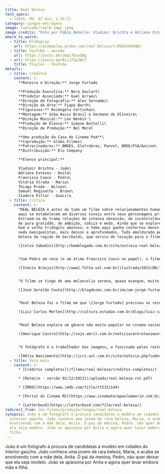 ```yaml
---
title: Real beleza
tech_specs:
  - (2015, HD, 87 min, 2.35:1)
category: Longas-metragens
image: /uploads/realb-imgr.jpeg
image_credits: "Foto por Fábio Rebello: Vladimir Brichta e Adriana Esteves"
where_to_watch:
  - title: Globoplay
    url: https://globoplay.globo.com/real-beleza/t/dVQshK9HqN/
  - title: YouTube - wocomo
    url: https://youtu.be/iKpL7DsoQ0g
  - url: https://youtu.be/BiiJ7ZpJBcY
    title: Trailer - YouTube
details:
  - title: Créditos
    content: |-
      **Roteiro e Direção:** Jorge Furtado

      **Produção Executiva:** Nora Goulart\
      **Produtor Associado:** Guel Arraes\
      **Direção de Fotografia:** Alex Sernambi\
      **Direção de Arte:** Fiapo Barth\
      **Figurinos:** Rosângela Cortinhas\
      **Montagem:** Giba Assis Brasil e Germano de Oliveira\
      **Direção Musical:** Leo Henkin \
      **Produção de Elenco:** Simone Buttelli\
      **Direção de Produção:** Bel Merel

      **Uma produção da Casa de Cinema PoA**\
      **Coprodução:** Globo Filmes\
      **Patrocínadores:** BNDES, Eletrobras, Panvel, BRDE/FSA/Ancine\
      **Distribuição:** Elo Company

      **Elenco principal:**

      Vladimir Brichta - João\
      Adriana Esteves - Anita\
      Francisco Cuoco - Pedro\
      Vitória Strada - Maria\
      Thiago Prade - Wilson\
      Samuel Reginatto - Bruno\
      Isadora Pillar - Guacira
  - title: Crítica
    content: >-
      "REAL BELEZA é antes de tudo um filme sobre relacionamentos humanos, que
      aqui se estabelecem em diversos níveis entre seus personagens principais.
      Extraem-se da trama relações de intensa obsessão, de incontrolável desejo,
      de pura gratidão, de ambição, cobiça e medo. Ainda que se explore, sim, o
      bom e velho triângulo amoroso, o tema aqui ganha contornos menos óbvios,
      nada maniqueístas, mais densos e aprofundados. Tudo emoldurado pela real
      beleza da região de Garibaldi, que serviu de locação para o filme."\

      ([Celso Sabadin](http://bemblogado.com.br/site/estreia-real-beleza-novo-filme-de-jorge-furtado-nao-nao-e-uma-comedia/), Planeta Tela, 03/08/2015)


      "Com Pedro em cena (e um ótimo Francisco Cuoco no papel), o filme afirma enfim seu conflito. Não tanto entre o pai e o fotógrafo pelo consentimento, mas entre dois mundos. De um lado estão as letras, as artes clássicas, "o conhecimento", como diz Pedro. De outro, a imagem, a superficialidade, a beleza, como sustenta João. Traço de união entre eles: as fotos de Cartier-Bresson. Conhecimento pela superfície."\

      ([Inácio Araujo](http://www1.folha.uol.com.br/ilustrada/2015/08/1664866-trama-amorosa-sufoca-real-beleza-novo-filme-de-jorge-furtado.shtml), Folha de S.Paulo, 06/08/2015)


      "O filme se tinge de uma melancolia serena, quase exangue, muito distante da vivacidade travessa da filmografia anterior do cineasta, seja no cinema ou na TV, no documentário ou na ficção. Não deixa de ser um gesto de coragem essa virada, esse abandono da chamada 'zona de conforto' de uma obra estabelecida e reconhecida."\

      ([José Geraldo Couto](http://blogdoims.com.br/ims/um-jorge-furtado-europeu), Instituto Moreira Salles, 07/08/2015)


      "Real Beleza foi o filme em que \[Jorge Furtado] precisou se reinventar. Reaprender. Nos anteriores, ele perfeccionou o timing da comédia. Guimarães Rosa dizia que a piada é como o fósforo. Deflagrada, perde o uso. Com seus atores, Jorge aprendeu a dominar o tempo do humor. Mas, e o drama? A cena da refeição é exemplar. As pessoas não falam ao redor da mesa. Secretam o que não conseguem verbalizar. Durante quanto tempo se filma o silêncio?"\

      ([Luiz Carlos Merten](http://cultura.estadao.com.br/blogs/luiz-carlos-merten/e-o-kikito-2/), O Estado de São Paulo, 07/08/2015)


      "Real Beleza explora um gênero não muito popular no cinema nacional, o drama romântico. Vitória Strada, que estreia como atriz, é uma surpresa boa na pele de Maria. E o desenrolar da delicada situação acaba sendo mais surpreendente do que se poderia esperar."\

      ([Henrique Castro](http://veja.abril.com.br/noticia/entretenimento/real-beleza-vai-alem-do-nu-frontal-de-adriana-esteves/), Veja, 08/08/2015)


      "O fotógrafo é o trabalhador das imagens, o fascinado pelos rostos das meninas. Quando ele descobre a biblioteca, se aproxima de um mundo para ele até então praticamente desconhecido. (...) Esta biblioteca tem como guardião um personagem borgeano que parece tê-la quase toda na memória. (...) O novo filme de Jorge Furtado não tem receio algum de praticar um gesto de rebeldia nos quadros do atual cinema brasileiro, ao tocar em temas não abordados por outros."\

      ([Hélio Nascimento](http://jcrs.uol.com.br/site/noticia.php?codn=205054), Jornal do Comércio, 14/08/2015)
  - title: Veja mais
    content: >-
      * [Créditos completos](/filmes/real-beleza/creditos-completos/)

      * [Roteiro - versão 02/12/2013](/uploads/real-beleza-rot.pdf)

      * [IMDb](https://www.imdb.com/title/tt5151144)

      * [Portal do Cinema RS](https://www.cinematecapauloamorim.com.br/portaldocinemagaucho/1004/real-beleza)

      * [Letterboxd](https://letterboxd.com/film/real-beleza/)
redirect_from: /os-filmes/produção/longas/real-beleza
synopsis: João é um fotógrafo à procura candidatas a modelo em cidades do
  interior gaúcho. João conhece uma jovem de rara beleza, Maria, e acaba se
  envolvendo com a mãe dela, Anita. O pai da menina, Pedro, não quer deixar que
  ela seja modelo. João se apaixona por Anita e agora quer levar embora mãe e
  filha.
---
```

João é um fotógrafo à procura de candidatas a modelo em cidades do interior gaúcho. João conhece uma jovem de rara beleza, Maria, e acaba se envolvendo com a mãe dela, Anita. O pai da menina, Pedro, não quer deixar que ela seja modelo. João se apaixona por Anita e agora quer levar embora mãe e filha.
